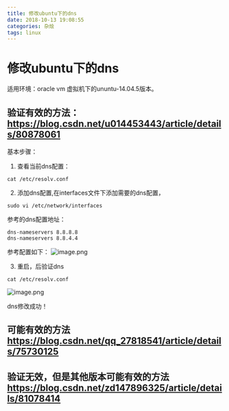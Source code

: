 ```yaml
---
title: 修改ubuntu下的dns
date: 2018-10-13 19:08:55
categories: 杂烩 
tags: linux
---
```


# 修改ubuntu下的dns
适用环境：oracle vm 虚拟机下的ununtu-14.04.5版本。
## 验证有效的方法：<https://blog.csdn.net/u014453443/article/details/80878061>

基本步骤：
1. 查看当前dns配置：
```
cat /etc/resolv.conf
```
2. 添加dns配置,在interfaces文件下添加需要的dns配置，
```
sudo vi /etc/network/interfaces
```
参考的dns配置地址：
```
dns-nameservers 8.8.8.8 
dns-nameservers 8.8.4.4 
```
参考配置如下：
![image.png](https://upload-images.jianshu.io/upload_images/2178834-3b11eca15608f683.png?imageMogr2/auto-orient/strip%7CimageView2/2/w/1240)

3. 重启，后验证dns
```
cat /etc/resolv.conf
```

![image.png](https://upload-images.jianshu.io/upload_images/2178834-41be0ea18ebb5d5d.png?imageMogr2/auto-orient/strip%7CimageView2/2/w/1240)

dns修改成功！ 


## 可能有效的方法 <https://blog.csdn.net/qq_27818541/article/details/75730125>

## 验证无效，但是其他版本可能有效的方法 <https://blog.csdn.net/zd147896325/article/details/81078414>